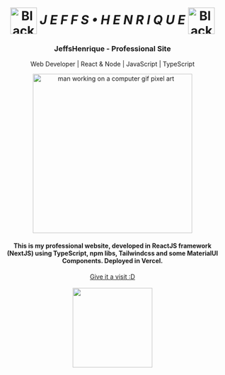 <h1 align="center">
    <img src="https://images-wixmp-ed30a86b8c4ca887773594c2.wixmp.com/f/775dfae9-f9b5-46c9-bcd8-62e7d40ba177/dg8idr3-46121b2a-2beb-4f64-9caa-0d046f39eac0.gif?token=eyJ0eXAiOiJKV1QiLCJhbGciOiJIUzI1NiJ9.eyJzdWIiOiJ1cm46YXBwOjdlMGQxODg5ODIyNjQzNzNhNWYwZDQxNWVhMGQyNmUwIiwiaXNzIjoidXJuOmFwcDo3ZTBkMTg4OTgyMjY0MzczYTVmMGQ0MTVlYTBkMjZlMCIsIm9iaiI6W1t7InBhdGgiOiJcL2ZcLzc3NWRmYWU5LWY5YjUtNDZjOS1iY2Q4LTYyZTdkNDBiYTE3N1wvZGc4aWRyMy00NjEyMWIyYS0yYmViLTRmNjQtOWNhYS0wZDA0NmYzOWVhYzAuZ2lmIn1dXSwiYXVkIjpbInVybjpzZXJ2aWNlOmZpbGUuZG93bmxvYWQiXX0.miZMDoaMYjzwzNQZzuwxLvu2wrgaxbdJ_47bCgtl1PU" alt="Black cat animation gif pixel art" width="60px" align="center" />
    <i> J E F F S • H E N R I Q U E </i>
    <img src="https://images-wixmp-ed30a86b8c4ca887773594c2.wixmp.com/f/775dfae9-f9b5-46c9-bcd8-62e7d40ba177/dg8idr3-46121b2a-2beb-4f64-9caa-0d046f39eac0.gif?token=eyJ0eXAiOiJKV1QiLCJhbGciOiJIUzI1NiJ9.eyJzdWIiOiJ1cm46YXBwOjdlMGQxODg5ODIyNjQzNzNhNWYwZDQxNWVhMGQyNmUwIiwiaXNzIjoidXJuOmFwcDo3ZTBkMTg4OTgyMjY0MzczYTVmMGQ0MTVlYTBkMjZlMCIsIm9iaiI6W1t7InBhdGgiOiJcL2ZcLzc3NWRmYWU5LWY5YjUtNDZjOS1iY2Q4LTYyZTdkNDBiYTE3N1wvZGc4aWRyMy00NjEyMWIyYS0yYmViLTRmNjQtOWNhYS0wZDA0NmYzOWVhYzAuZ2lmIn1dXSwiYXVkIjpbInVybjpzZXJ2aWNlOmZpbGUuZG93bmxvYWQiXX0.miZMDoaMYjzwzNQZzuwxLvu2wrgaxbdJ_47bCgtl1PU" alt="Black cat animation gif pixel art" width="60px" align="center" />
</h1>

<div align="center">
    <h3>JeffsHenrique - Professional Site</h3>
    <p>Web Developer | React & Node | JavaScript | TypeScript</p>
    <img src="https://i.pinimg.com/originals/15/e7/e3/15e7e300166c962d3b8a22f60b5cac9e.gif" alt="man working on a computer gif pixel art" width="360px" />
</div>

<div align="center">
    <h4>This is my professional website, developed in ReactJS framework (NextJS) using TypeScript, npm libs, Tailwindcss and some MaterialUI Components. Deployed in Vercel.</h4>
    <a href="" target="_blank">Give it a visit :D</a></br></br>
    <div align="center">
        <img src="https://cdna.artstation.com/p/assets/images/images/018/454/158/original/carolyn-jong-cat-animation.gif?1559441634" width="180px" />
    </div>
</div>